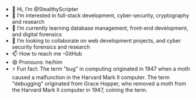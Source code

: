 - 👋 Hi, I’m @StealthyScripter
- 👀 I’m interested in full-stack development, cyber-security, cryptography and research
- 🌱 I’m currently learning database management, front-end development, and digital forensics
- 💞️ I’m looking to collaborate on web development projects, and cyber security forensics and research
- 📫 How to reach me -GitHub
- 😄 Pronouns: he/him
- ⚡ Fun fact: The term "bug" in computing originated in 1947 when a moth caused a malfunction in the Harvard Mark II computer.
  The term "debugging" originated from Grace Hopper, who removed a moth from the Harvard Mark II computer in 1947, coining the term.
